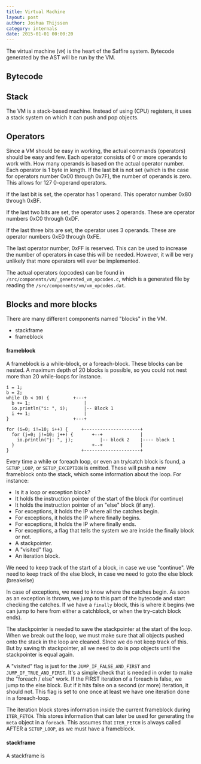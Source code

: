 ```yaml
---
title: Virtual Machine
layout: post
author: Joshua Thijssen
category: internals
date: 2015-01-01 00:00:20
---
```


The virtual machine (`VM`) is the heart of the Saffire system. Bytecode generated by the AST will 
be run by the VM. 


## Bytecode

## Stack
The VM is a stack-based machine. Instead of using (CPU) registers, it uses a stack system on which 
it can push and pop objects. 

## Operators
Since a VM should be easy in working, the actual commands (operators) should be easy and few. Each 
operator consists of 0 or more operands to work with. How many operands is based on the actual 
operator number. Each operator is 1 byte in length. If the last bit is not set (which is the case for 
operators number 0x00 through 0x7F), the number of operands is zero. This allows for 127 0-operand 
operators.
  
If the last bit is set, the operator has 1 operand. This operator number 0x80 through 0xBF.

If the last two bits are set, the operator uses 2 operands. These are operator numbers 0xC0 through 0xDF.

If the last three bits are set, the operator uses 3 operands. These are operator numbers 0xE0 through 0xFE.

The last operator number, 0xFF is reserved. This can be used to increase the number of operators in case this 
will be needed. However, it will be very unlikely that more operators will ever be implemented.

The actual operators (opcodes) can be found in `/src/components/vm/_generated_vm_opcodes.c`, which is a 
generated file by reading the `/src/components/vm/vm_opcodes.dat`. 


## Blocks and more blocks
There are many different components named "blocks" in the VM.

  - stackframe
  - frameblock

 
#### frameblock
A frameblock is a while-block, or a foreach-block. These blocks can be nested. A maximum depth of 
20 blocks is possible, so you could not nest more than 20 while-loops for instance. 

    i = 1;
    b = 2;
    while (b < 10) {         +---+
      b += 1;                    |
      io.println("i: ", i);      |-- Block 1
      i += 1;                    |
    }                        +---+

    for (i=0; i!=10; i++) {     +---------------------+
      for (j=0; j!=10; j++) {       +--+              |
        io.println("j: ", j);          |-- block 2    |---- block 1
      }                             +--+              |
    }                           +---------------------+
        
Every time a while or foreach loop, or even an try/catch block is found, a `SETUP_LOOP`, or `SETUP_EXCEPTION` 
is emitted. These will push a new frameblock onto the stack, which some information about the loop. For instance:


  - Is it a loop or exception block?
  - It holds the instruction pointer of the start of the block (for continue)
  - It holds the instruction pointer of an "else" block (if any).
  - For exceptions, it holds the IP where all the catches begin.
  - For exceptions, it holds the IP where finally begins.
  - For exceptions, it holds the IP where finally ends.
  - For exceptions, a flag that tells the system we are inside the finally block or not.
  - A stackpointer.
  - A "visited" flag. 
  - An iteration block.
   
We need to keep track of the start of a block, in case we use "continue".
We need to keep track of the else block, in case we need to goto the else block (breakelse)

In case of exceptions, we need to know where the catches begin. As soon as an exception is thrown, we jump to 
this part of the bytecode and start checking the catches.
If we have a `finally` block, this is where it begins (we can jump to here from either a catchblock, or when the try-catch block ends).

The stackpointer is needed to save the stackpointer at the start of the loop. When we break out the loop, we must make 
sure that all objects pushed onto the stack in the loop are cleaned. SInce we do not keep track of this. But by saving th stackpointer, 
all we need to do is pop objects until the stackpointer is equal again.


A "visited" flag is just for the `JUMP_IF_FALSE_AND_FIRST` and `JUMP_IF_TRUE_AND_FIRST`. It's a simple check that is
needed in order to make the "foreach / else" work. If the FIRST iteration of a foreach is false, we jump to the else block. But 
if it hits false on a second (or more) iteration, it should not. This flag is set to one once at least we have one iteration 
done in a foreach-loop.
 
The iteration block stores information inside the current frameblock during `ITER_FETCH`. This stores information that 
can later be used for generating the `meta` object in a `foreach`. This assumes that `ITER_FETCH` is always called AFTER 
a `SETUP_LOOP`, as we must have a frameblock.



#### stackframe
A stackframe is 
